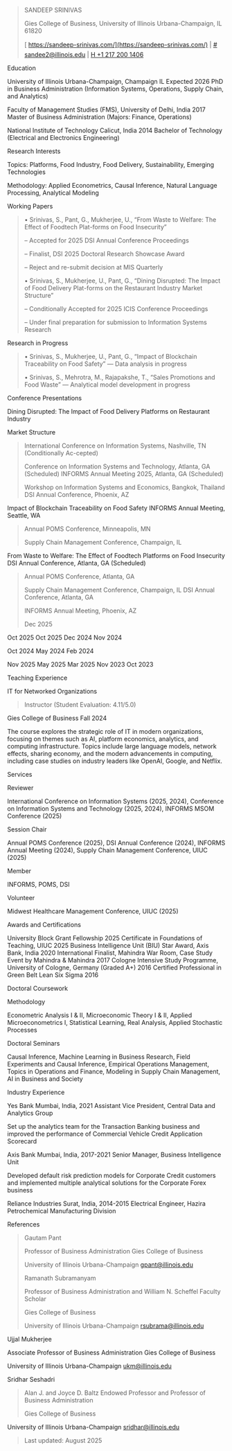 > SANDEEP SRINIVAS
>
> Gies College of Business, University of Illinois Urbana-Champaign, IL
> 61820
>
> [ https://sandeep-srinivas.com/](https://sandeep-srinivas.com/) \| [\#
> sandee2@illinois.edu](mailto:sandee2@illinois.edu) \| [H +1 217 200
> 1406](tel:+12172001406)

Education

University of Illinois Urbana-Champaign, Champaign IL Expected 2026 PhD
in Business Administration (Information Systems, Operations, Supply
Chain, and Analytics)

Faculty of Management Studies (FMS), University of Delhi, India 2017
Master of Business Administration (Majors: Finance, Operations)

National Institute of Technology Calicut, India 2014 Bachelor of
Technology (Electrical and Electronics Engineering)

Research Interests

Topics: Platforms, Food Industry, Food Delivery, Sustainability,
Emerging Technologies

Methodology: Applied Econometrics, Causal Inference, Natural Language
Processing, Analytical Modeling

Working Papers

> • Srinivas, S., Pant, G., Mukherjee, U., “From Waste to Welfare: The
> Effect of Foodtech Plat-forms on Food Insecurity”
>
> – Accepted for 2025 DSI Annual Conference Proceedings
>
> – Finalist, DSI 2025 Doctoral Research Showcase Award
>
> – Reject and re-submit decision at MIS Quarterly
>
> • Srinivas, S., Mukherjee, U., Pant, G., “Dining Disrupted: The Impact
> of Food Delivery Plat-forms on the Restaurant Industry Market
> Structure”
>
> – Conditionally Accepted for 2025 ICIS Conference Proceedings
>
> – Under final preparation for submission to Information Systems
> Research

Research in Progress

> • Srinivas, S., Mukherjee, U., Pant, G., “Impact of Blockchain
> Traceability on Food Safety” — Data analysis in progress
>
> • Srinivas, S., Mehrotra, M., Rajapakshe, T., “Sales Promotions and
> Food Waste” — Analytical model development in progress

Conference Presentations

Dining Disrupted: The Impact of Food Delivery Platforms on Restaurant
Industry

Market Structure

> International Conference on Information Systems, Nashville, TN
> (Conditionally Ac-cepted)
>
> Conference on Information Systems and Technology, Atlanta, GA
> (Scheduled) INFORMS Annual Meeting 2025, Atlanta, GA (Scheduled)
>
> Workshop on Information Systems and Economics, Bangkok, Thailand DSI
> Annual Conference, Phoenix, AZ

Impact of Blockchain Traceability on Food Safety INFORMS Annual Meeting,
Seattle, WA

> Annual POMS Conference, Minneapolis, MN
>
> Supply Chain Management Conference, Champaign, IL

From Waste to Welfare: The Effect of Foodtech Platforms on Food
Insecurity DSI Annual Conference, Atlanta, GA (Scheduled)

> Annual POMS Conference, Atlanta, GA
>
> Supply Chain Management Conference, Champaign, IL DSI Annual
> Conference, Atlanta, GA
>
> INFORMS Annual Meeting, Phoenix, AZ
>
> Dec 2025

Oct 2025 Oct 2025 Dec 2024 Nov 2024

Oct 2024 May 2024 Feb 2024

Nov 2025 May 2025 Mar 2025 Nov 2023 Oct 2023

Teaching Experience

IT for Networked Organizations

> Instructor (Student Evaluation: 4.11/5.0)

Gies College of Business Fall 2024

The course explores the strategic role of IT in modern organizations,
focusing on themes such as AI, platform economics, analytics, and
computing infrastructure. Topics include large language models, network
effects, sharing economy, and the modern advancements in computing,
including case studies on industry leaders like OpenAI, Google, and
Netflix.

Services

Reviewer

International Conference on Information Systems (2025, 2024), Conference
on Information Systems and Technology (2025, 2024), INFORMS MSOM
Conference (2025)

Session Chair

Annual POMS Conference (2025), DSI Annual Conference (2024), INFORMS
Annual Meeting (2024), Supply Chain Management Conference, UIUC (2025)

Member

INFORMS, POMS, DSI

Volunteer

Midwest Healthcare Management Conference, UIUC (2025)

Awards and Certifications

University Block Grant Fellowship 2025 Certificate in Foundations of
Teaching, UIUC 2025 Business Intelligence Unit (BIU) Star Award, Axis
Bank, India 2020 International Finalist, Mahindra War Room, Case Study
Event by Mahindra & Mahindra 2017 Cologne Intensive Study Programme,
University of Cologne, Germany (Graded A+) 2016 Certified Professional
in Green Belt Lean Six Sigma 2016

Doctoral Coursework

Methodology

Econometric Analysis I & II, Microeconomic Theory I & II, Applied
Microeconometrics I, Statistical Learning, Real Analysis, Applied
Stochastic Processes

Doctoral Seminars

Causal Inference, Machine Learning in Business Research, Field
Experiments and Causal Inference, Empirical Operations Management,
Topics in Operations and Finance, Modeling in Supply Chain Management,
AI in Business and Society

Industry Experience

Yes Bank Mumbai, India, 2021 Assistant Vice President, Central Data and
Analytics Group

Set up the analytics team for the Transaction Banking business and
improved the performance of Commercial Vehicle Credit Application
Scorecard

Axis Bank Mumbai, India, 2017-2021 Senior Manager, Business Intelligence
Unit

Developed default risk prediction models for Corporate Credit customers
and implemented multiple analytical solutions for the Corporate Forex
business

Reliance Industries Surat, India, 2014-2015 Electrical Engineer, Hazira
Petrochemical Manufacturing Division

References

> Gautam Pant
>
> Professor of Business Administration Gies College of Business
>
> University of Illinois Urbana-Champaign <gpant@illinois.edu>
>
> Ramanath Subramanyam
>
> Professor of Business Administration and William N. Scheffel Faculty
> Scholar
>
> Gies College of Business
>
> University of Illinois Urbana-Champaign <rsubrama@illinois.edu>

Ujjal Mukherjee

Associate Professor of Business Administration Gies College of Business

University of Illinois Urbana-Champaign <ukm@illinois.edu>

Sridhar Seshadri

> Alan J. and Joyce D. Baltz Endowed Professor and Professor of Business
> Administration
>
> Gies College of Business

University of Illinois Urbana-Champaign <sridhar@illinois.edu>

> Last updated: August 2025
